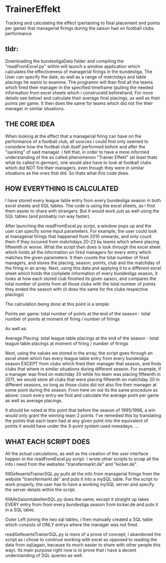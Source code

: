 # TrainerEffekt
Tracking and calculating the effect (pertaining to final placement and points per game) that managerial firings during the saison had on football clubs performance

## tldr:

Downloading the bundesligaData folder and compiling the "readFromExcel.py" within will launch a window application which calculates the effectiveness of managerial firings in 
the bundesliga. The User can specify the date, as well as a range of matchdays and table placings he wants to examine. The programm will than find all the teams
which fired their manager in the specified timeframe (pulling the needed information from excel sheets which i construcetd beforehand. For more details see below) and calculate 
their average final placings, as well as their points per game. It then does the same for teams which did not fire their manager in similar situations.


## THE CORE IDEA

When looking at the effect that a managerial firing can have on the performance of a football club, all sources i could find only  seemed to considere how the football club itself performed before and after the "sacking" of said manager. I felt that, in order to have a more informed understanding of the so called phenomenon "Trainer Effekt" (at least thats what its called in german), one would also have to look at football clubs which did NOT fire their managers, even though they were in similar situations as the ones that did. So thats what this code does.


## HOW EVERYTHING IS CALCULATED

I have stored every league table entry from every bundesliga season in both excel sheets and SQL tables. The code is using the excel sheets, as i find them easier to share with strangers. But it would work just as well using the SQL tables (and probably run way faster).

After launching the readFromExcel.py script, a window pops up and the user can specify some input parameters. For example, the user could look at managerial firings that happened from 2010 onwards, and only count them if they occured from matchdays 20-23 by teams which where placing fifteenth or worse.
What the script then does is look through the excel sheet which holds all the information on fired managers for every entry which matches the given parameters.
It then counts the total number of fired managers, and stores the placing, season, points, club and the matchday of the firing in an array. Next, using this data and applying it to a different excel sheet which holds the complete information of every bundesliga season, it looks at how each stored club finished its given saison, and compares the total number of points from all those clubs with the total number of points they ended the season with (it does the same for the clubs respective placings)

The calculation being done at this point is a simple: 

Points per game:
total number of points at the end of the season - total number of points at moment of firing / number of firings

As well as:

Average Placing:
total league table placings at the end of the season - total league table placings at moment of firing / number of firings

Next, using the values we stored in the array, the script goes through an excel sheet which has every league table entry from every bundesliga season EXCEPT from clubs which fired their manager that season, and finds clubs that where in similar situations during different season. For example, if a manager was fired on matchday 20 while his team was placing fifteenth in 2011, we would store all clubs that were placing fifteenth on matchday 20 in different seasons, so long as those clubs did not also fire their manager at some point during the season.
From here on out its the same procedure as above: count every entry we find and calculate the average point per game as well as average placings.

It should be noted at this point that before the season of 1995/1996, a win would only grant the winning team 2 points. I've remedied this by translating the points that each team had at any given point into the equivalent of points it would have under the 3-point system used nowadays.
...

## WHAT EACH SCRIPT DOES

All the actual calculations, as well as the creation of the user interface happen in the readFromExcel.py script. I wrote other scripts to scrap all the info i need from the websites "transfermarkt.de" and "kicker.de". 

fillGefeuerteTrainerSQL.py pulls all the info from managerial firings from the website "transfermarkt.de" and puts it into a mySQL table. For the script to work properly, the user has to have a working mySQL server and specify the server details within the script.

fillAlleSaisontabellenSQL.py does the same, except it straight up takes EVERY entry from from every bundesliga season from kicker.de and puts it in a SQL table.

Outer Left joining the two sql tables, i then manually created a SQL table which consists of ONLY entrys where the manager was not fired.

readGefeuerteTrainerSQL.py is more of a prove of concept, i abandoned the script as i chose to continue working with excel as opposed to reading the data from sql(again, because its much easier to share with other people this way). Its main purpose right now is to prove that i have a decent understanding of SQL queries as well. 
